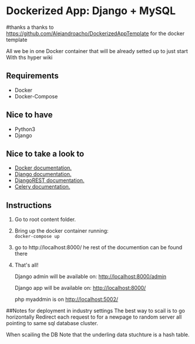 # Dockerized App: Django + MySQL
#thanks a thanks to https://github.com/Alejandroacho/DockerizedAppTemplate for the docker template

All we be in one Docker container that will be already setted up to just start With ths hyper wiki

## Requirements
  - Docker
  - Docker-Compose

## Nice to have
  - Python3
  - Django

## Nice to take a look to
- [Docker documentation.](https://docs.celeryproject.org/en/stable/index.html#)
- [Django documentation.](https://www.djangoproject.com/)
- [DjangoREST documentation.](https://www.django-rest-framework.org/)
- [Celery documentation.](https://docs.celeryproject.org/)



## Instructions

1. Go to root content folder.
2. Bring up the docker container running:  
    ```docker-compose up```

3. go to http://localhost:8000/ he rest of the documention can be found there
4. That's all!

    Django admin will be available on: [http://localhost:8000/admin](http://localhost:8000/admin)

    Django app will be available on: [http://localhost:8000/](http://localhost:8000/)

    php myaddmin is on [http://localhost:5002/](http://localhost:5002/)

##Notes for deployment in industry settings
The best way to scail is to go horizontally
Redirect each request to for a newpage to random server all pointing to same sql database cluster.
    
When scailing the DB Note that the underling data stuchture is a hash table.






